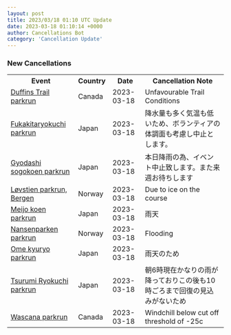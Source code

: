 ```yaml
---
layout: post
title: 2023/03/18 01:10 UTC Update
date: 2023-03-18 01:10:14 +0000
author: Cancellations Bot
category: 'Cancellation Update'
---
```


<h3>New Cancellations</h3>
<div class='hscrollable'>
<table style='width: 100%'>
    <tr>
        <th>Event</th>
        <th>Country</th>
        <th>Date</th>
        <th>Cancellation Note</th>
    </tr>
    <tr>
        <td><a href="https://www.parkrun.ca/duffinstrail">Duffins Trail parkrun</a></td>
        <td>Canada</td>
        <td>2023-03-18</td>
        <td>Unfavourable Trail Conditions</td>
    </tr>
    <tr>
        <td><a href="https://www.parkrun.jp/fukakitaryokuchi">Fukakitaryokuchi parkrun</a></td>
        <td>Japan</td>
        <td>2023-03-18</td>
        <td>降水量も多く気温も低いため、ボランティアの体調面も考慮し中止とします。</td>
    </tr>
    <tr>
        <td><a href="https://www.parkrun.jp/gyodashisogokoen">Gyodashi sogokoen parkrun</a></td>
        <td>Japan</td>
        <td>2023-03-18</td>
        <td>本日降雨の為、イベント中止致します。また来週お待ちします</td>
    </tr>
    <tr>
        <td><a href="https://www.parkrun.no/lovstien">Løvstien parkrun, Bergen</a></td>
        <td>Norway</td>
        <td>2023-03-18</td>
        <td>Due to ice on the course</td>
    </tr>
    <tr>
        <td><a href="https://www.parkrun.jp/meijokoen">Meijo koen parkrun</a></td>
        <td>Japan</td>
        <td>2023-03-18</td>
        <td>雨天</td>
    </tr>
    <tr>
        <td><a href="https://www.parkrun.no/nansenparken">Nansenparken parkrun</a></td>
        <td>Norway</td>
        <td>2023-03-18</td>
        <td>Flooding</td>
    </tr>
    <tr>
        <td><a href="https://www.parkrun.jp/omekyuryo">Ome kyuryo parkrun</a></td>
        <td>Japan</td>
        <td>2023-03-18</td>
        <td>雨天のため</td>
    </tr>
    <tr>
        <td><a href="https://www.parkrun.jp/tsurumiryokuchi">Tsurumi Ryokuchi parkrun</a></td>
        <td>Japan</td>
        <td>2023-03-18</td>
        <td>朝6時現在かなりの雨が降っておりこの後も10時ごろまで回復の見込みがないため</td>
    </tr>
    <tr>
        <td><a href="https://www.parkrun.ca/wascana">Wascana parkrun</a></td>
        <td>Canada</td>
        <td>2023-03-18</td>
        <td>Windchill below cut off threshold of -25c</td>
    </tr>
</table>
</div>
